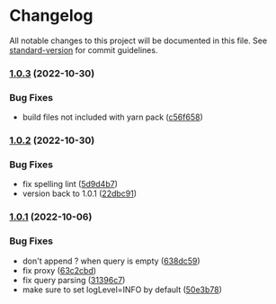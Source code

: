 # Changelog

All notable changes to this project will be documented in this file. See [standard-version](https://github.com/conventional-changelog/standard-version) for commit guidelines.

### [1.0.3](https://github.com/hawtio/hawtio-backend-middleware/compare/v1.0.2...v1.0.3) (2022-10-30)


### Bug Fixes

* build files not included with yarn pack ([c56f658](https://github.com/hawtio/hawtio-backend-middleware/commit/c56f6583e82957e09dce8111b9d3c30f72fa7377))

### [1.0.2](https://github.com/hawtio/hawtio-backend-middleware/compare/v1.0.1...v1.0.2) (2022-10-30)


### Bug Fixes

* fix spelling lint ([5d9d4b7](https://github.com/hawtio/hawtio-backend-middleware/commit/5d9d4b77028b42b6a78d788f4db215997f02901a))
* version back to 1.0.1 ([22dbc91](https://github.com/hawtio/hawtio-backend-middleware/commit/22dbc91c9c445869aece0f89f255588a123b8d00))

### [1.0.1](https://github.com/tadayosi/hawtio-backend-middleware/compare/v1.0.0...v1.0.1) (2022-10-06)


### Bug Fixes

* don't append ? when query is empty ([638dc59](https://github.com/tadayosi/hawtio-backend-middleware/commit/638dc5943a97316c21b87a5109bd361bc3d5970f))
* fix proxy ([63c2cbd](https://github.com/tadayosi/hawtio-backend-middleware/commit/63c2cbd282016f82c4a4852e8fbb00ea83ab167d))
* fix query parsing ([31396c7](https://github.com/tadayosi/hawtio-backend-middleware/commit/31396c772683eafb8fe5df402cbefe81ac02f814))
* make sure to set logLevel=INFO by default ([50e3b78](https://github.com/tadayosi/hawtio-backend-middleware/commit/50e3b785907d9b65d2b8b4acc3b2d23d498b8d57))
